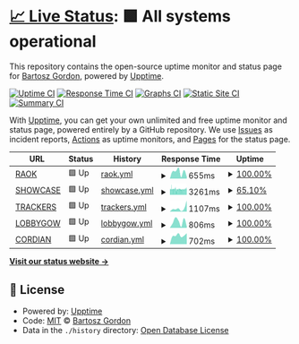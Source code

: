 # [📈 Live Status](https://bgord.github.io/statuses): <!--live status--> **🟩 All systems operational**

This repository contains the open-source uptime monitor and status page for [Bartosz Gordon](bartoszgordon.com), powered by [Upptime](https://github.com/upptime/upptime).

[![Uptime CI](https://github.com/bgord/statuses/workflows/Uptime%20CI/badge.svg)](https://github.com/bgord/statuses/actions?query=workflow%3A%22Uptime+CI%22)
[![Response Time CI](https://github.com/bgord/statuses/workflows/Response%20Time%20CI/badge.svg)](https://github.com/bgord/statuses/actions?query=workflow%3A%22Response+Time+CI%22)
[![Graphs CI](https://github.com/bgord/statuses/workflows/Graphs%20CI/badge.svg)](https://github.com/bgord/statuses/actions?query=workflow%3A%22Graphs+CI%22)
[![Static Site CI](https://github.com/bgord/statuses/workflows/Static%20Site%20CI/badge.svg)](https://github.com/bgord/statuses/actions?query=workflow%3A%22Static+Site+CI%22)
[![Summary CI](https://github.com/bgord/statuses/workflows/Summary%20CI/badge.svg)](https://github.com/bgord/statuses/actions?query=workflow%3A%22Summary+CI%22)

With [Upptime](https://upptime.js.org), you can get your own unlimited and free uptime monitor and status page, powered entirely by a GitHub repository. We use [Issues](https://github.com/bgord/statuses/issues) as incident reports, [Actions](https://github.com/bgord/statuses/actions) as uptime monitors, and [Pages](https://bgord.github.io/statuses) for the status page.

<!--start: status pages-->
<!-- This summary is generated by Upptime (https://github.com/upptime/upptime) -->
<!-- Do not edit this manually, your changes will be overwritten -->
<!-- prettier-ignore -->
| URL | Status | History | Response Time | Uptime |
| --- | ------ | ------- | ------------- | ------ |
| <img alt="" src="https://icons.duckduckgo.com/ip3/raok.bgord.me.ico" height="13"> [RAOK](https://raok.bgord.me/healthcheck) | 🟩 Up | [raok.yml](https://github.com/bgord/statuses/commits/HEAD/history/raok.yml) | <details><summary><img alt="Response time graph" src="./graphs/raok/response-time-week.png" height="20"> 655ms</summary><br><a href="https://bgord.github.io/statuses/history/raok"><img alt="Response time 2239" src="https://img.shields.io/endpoint?url=https%3A%2F%2Fraw.githubusercontent.com%2Fbgord%2Fstatuses%2FHEAD%2Fapi%2Fraok%2Fresponse-time.json"></a><br><a href="https://bgord.github.io/statuses/history/raok"><img alt="24-hour response time 178" src="https://img.shields.io/endpoint?url=https%3A%2F%2Fraw.githubusercontent.com%2Fbgord%2Fstatuses%2FHEAD%2Fapi%2Fraok%2Fresponse-time-day.json"></a><br><a href="https://bgord.github.io/statuses/history/raok"><img alt="7-day response time 655" src="https://img.shields.io/endpoint?url=https%3A%2F%2Fraw.githubusercontent.com%2Fbgord%2Fstatuses%2FHEAD%2Fapi%2Fraok%2Fresponse-time-week.json"></a><br><a href="https://bgord.github.io/statuses/history/raok"><img alt="30-day response time 2096" src="https://img.shields.io/endpoint?url=https%3A%2F%2Fraw.githubusercontent.com%2Fbgord%2Fstatuses%2FHEAD%2Fapi%2Fraok%2Fresponse-time-month.json"></a><br><a href="https://bgord.github.io/statuses/history/raok"><img alt="1-year response time 2239" src="https://img.shields.io/endpoint?url=https%3A%2F%2Fraw.githubusercontent.com%2Fbgord%2Fstatuses%2FHEAD%2Fapi%2Fraok%2Fresponse-time-year.json"></a></details> | <details><summary><a href="https://bgord.github.io/statuses/history/raok">100.00%</a></summary><a href="https://bgord.github.io/statuses/history/raok"><img alt="All-time uptime 99.09%" src="https://img.shields.io/endpoint?url=https%3A%2F%2Fraw.githubusercontent.com%2Fbgord%2Fstatuses%2FHEAD%2Fapi%2Fraok%2Fuptime.json"></a><br><a href="https://bgord.github.io/statuses/history/raok"><img alt="24-hour uptime 100.00%" src="https://img.shields.io/endpoint?url=https%3A%2F%2Fraw.githubusercontent.com%2Fbgord%2Fstatuses%2FHEAD%2Fapi%2Fraok%2Fuptime-day.json"></a><br><a href="https://bgord.github.io/statuses/history/raok"><img alt="7-day uptime 100.00%" src="https://img.shields.io/endpoint?url=https%3A%2F%2Fraw.githubusercontent.com%2Fbgord%2Fstatuses%2FHEAD%2Fapi%2Fraok%2Fuptime-week.json"></a><br><a href="https://bgord.github.io/statuses/history/raok"><img alt="30-day uptime 99.77%" src="https://img.shields.io/endpoint?url=https%3A%2F%2Fraw.githubusercontent.com%2Fbgord%2Fstatuses%2FHEAD%2Fapi%2Fraok%2Fuptime-month.json"></a><br><a href="https://bgord.github.io/statuses/history/raok"><img alt="1-year uptime 99.09%" src="https://img.shields.io/endpoint?url=https%3A%2F%2Fraw.githubusercontent.com%2Fbgord%2Fstatuses%2FHEAD%2Fapi%2Fraok%2Fuptime-year.json"></a></details>
| <img alt="" src="https://icons.duckduckgo.com/ip3/showcase.bgord.me.ico" height="13"> [SHOWCASE](https://showcase.bgord.me/healthcheck) | 🟩 Up | [showcase.yml](https://github.com/bgord/statuses/commits/HEAD/history/showcase.yml) | <details><summary><img alt="Response time graph" src="./graphs/showcase/response-time-week.png" height="20"> 3261ms</summary><br><a href="https://bgord.github.io/statuses/history/showcase"><img alt="Response time 2817" src="https://img.shields.io/endpoint?url=https%3A%2F%2Fraw.githubusercontent.com%2Fbgord%2Fstatuses%2FHEAD%2Fapi%2Fshowcase%2Fresponse-time.json"></a><br><a href="https://bgord.github.io/statuses/history/showcase"><img alt="24-hour response time 3363" src="https://img.shields.io/endpoint?url=https%3A%2F%2Fraw.githubusercontent.com%2Fbgord%2Fstatuses%2FHEAD%2Fapi%2Fshowcase%2Fresponse-time-day.json"></a><br><a href="https://bgord.github.io/statuses/history/showcase"><img alt="7-day response time 3261" src="https://img.shields.io/endpoint?url=https%3A%2F%2Fraw.githubusercontent.com%2Fbgord%2Fstatuses%2FHEAD%2Fapi%2Fshowcase%2Fresponse-time-week.json"></a><br><a href="https://bgord.github.io/statuses/history/showcase"><img alt="30-day response time 3151" src="https://img.shields.io/endpoint?url=https%3A%2F%2Fraw.githubusercontent.com%2Fbgord%2Fstatuses%2FHEAD%2Fapi%2Fshowcase%2Fresponse-time-month.json"></a><br><a href="https://bgord.github.io/statuses/history/showcase"><img alt="1-year response time 2817" src="https://img.shields.io/endpoint?url=https%3A%2F%2Fraw.githubusercontent.com%2Fbgord%2Fstatuses%2FHEAD%2Fapi%2Fshowcase%2Fresponse-time-year.json"></a></details> | <details><summary><a href="https://bgord.github.io/statuses/history/showcase">65.10%</a></summary><a href="https://bgord.github.io/statuses/history/showcase"><img alt="All-time uptime 90.95%" src="https://img.shields.io/endpoint?url=https%3A%2F%2Fraw.githubusercontent.com%2Fbgord%2Fstatuses%2FHEAD%2Fapi%2Fshowcase%2Fuptime.json"></a><br><a href="https://bgord.github.io/statuses/history/showcase"><img alt="24-hour uptime 66.68%" src="https://img.shields.io/endpoint?url=https%3A%2F%2Fraw.githubusercontent.com%2Fbgord%2Fstatuses%2FHEAD%2Fapi%2Fshowcase%2Fuptime-day.json"></a><br><a href="https://bgord.github.io/statuses/history/showcase"><img alt="7-day uptime 65.10%" src="https://img.shields.io/endpoint?url=https%3A%2F%2Fraw.githubusercontent.com%2Fbgord%2Fstatuses%2FHEAD%2Fapi%2Fshowcase%2Fuptime-week.json"></a><br><a href="https://bgord.github.io/statuses/history/showcase"><img alt="30-day uptime 86.39%" src="https://img.shields.io/endpoint?url=https%3A%2F%2Fraw.githubusercontent.com%2Fbgord%2Fstatuses%2FHEAD%2Fapi%2Fshowcase%2Fuptime-month.json"></a><br><a href="https://bgord.github.io/statuses/history/showcase"><img alt="1-year uptime 90.95%" src="https://img.shields.io/endpoint?url=https%3A%2F%2Fraw.githubusercontent.com%2Fbgord%2Fstatuses%2FHEAD%2Fapi%2Fshowcase%2Fuptime-year.json"></a></details>
| <img alt="" src="https://icons.duckduckgo.com/ip3/trackers.bgord.me.ico" height="13"> [TRACKERS](https://trackers.bgord.me/healthcheck) | 🟩 Up | [trackers.yml](https://github.com/bgord/statuses/commits/HEAD/history/trackers.yml) | <details><summary><img alt="Response time graph" src="./graphs/trackers/response-time-week.png" height="20"> 1107ms</summary><br><a href="https://bgord.github.io/statuses/history/trackers"><img alt="Response time 2255" src="https://img.shields.io/endpoint?url=https%3A%2F%2Fraw.githubusercontent.com%2Fbgord%2Fstatuses%2FHEAD%2Fapi%2Ftrackers%2Fresponse-time.json"></a><br><a href="https://bgord.github.io/statuses/history/trackers"><img alt="24-hour response time 3388" src="https://img.shields.io/endpoint?url=https%3A%2F%2Fraw.githubusercontent.com%2Fbgord%2Fstatuses%2FHEAD%2Fapi%2Ftrackers%2Fresponse-time-day.json"></a><br><a href="https://bgord.github.io/statuses/history/trackers"><img alt="7-day response time 1107" src="https://img.shields.io/endpoint?url=https%3A%2F%2Fraw.githubusercontent.com%2Fbgord%2Fstatuses%2FHEAD%2Fapi%2Ftrackers%2Fresponse-time-week.json"></a><br><a href="https://bgord.github.io/statuses/history/trackers"><img alt="30-day response time 1394" src="https://img.shields.io/endpoint?url=https%3A%2F%2Fraw.githubusercontent.com%2Fbgord%2Fstatuses%2FHEAD%2Fapi%2Ftrackers%2Fresponse-time-month.json"></a><br><a href="https://bgord.github.io/statuses/history/trackers"><img alt="1-year response time 2255" src="https://img.shields.io/endpoint?url=https%3A%2F%2Fraw.githubusercontent.com%2Fbgord%2Fstatuses%2FHEAD%2Fapi%2Ftrackers%2Fresponse-time-year.json"></a></details> | <details><summary><a href="https://bgord.github.io/statuses/history/trackers">100.00%</a></summary><a href="https://bgord.github.io/statuses/history/trackers"><img alt="All-time uptime 99.50%" src="https://img.shields.io/endpoint?url=https%3A%2F%2Fraw.githubusercontent.com%2Fbgord%2Fstatuses%2FHEAD%2Fapi%2Ftrackers%2Fuptime.json"></a><br><a href="https://bgord.github.io/statuses/history/trackers"><img alt="24-hour uptime 100.00%" src="https://img.shields.io/endpoint?url=https%3A%2F%2Fraw.githubusercontent.com%2Fbgord%2Fstatuses%2FHEAD%2Fapi%2Ftrackers%2Fuptime-day.json"></a><br><a href="https://bgord.github.io/statuses/history/trackers"><img alt="7-day uptime 100.00%" src="https://img.shields.io/endpoint?url=https%3A%2F%2Fraw.githubusercontent.com%2Fbgord%2Fstatuses%2FHEAD%2Fapi%2Ftrackers%2Fuptime-week.json"></a><br><a href="https://bgord.github.io/statuses/history/trackers"><img alt="30-day uptime 99.81%" src="https://img.shields.io/endpoint?url=https%3A%2F%2Fraw.githubusercontent.com%2Fbgord%2Fstatuses%2FHEAD%2Fapi%2Ftrackers%2Fuptime-month.json"></a><br><a href="https://bgord.github.io/statuses/history/trackers"><img alt="1-year uptime 99.50%" src="https://img.shields.io/endpoint?url=https%3A%2F%2Fraw.githubusercontent.com%2Fbgord%2Fstatuses%2FHEAD%2Fapi%2Ftrackers%2Fuptime-year.json"></a></details>
| <img alt="" src="https://icons.duckduckgo.com/ip3/lobbygow.bgord.me.ico" height="13"> [LOBBYGOW](https://lobbygow.bgord.me/healthcheck) | 🟩 Up | [lobbygow.yml](https://github.com/bgord/statuses/commits/HEAD/history/lobbygow.yml) | <details><summary><img alt="Response time graph" src="./graphs/lobbygow/response-time-week.png" height="20"> 806ms</summary><br><a href="https://bgord.github.io/statuses/history/lobbygow"><img alt="Response time 1022" src="https://img.shields.io/endpoint?url=https%3A%2F%2Fraw.githubusercontent.com%2Fbgord%2Fstatuses%2FHEAD%2Fapi%2Flobbygow%2Fresponse-time.json"></a><br><a href="https://bgord.github.io/statuses/history/lobbygow"><img alt="24-hour response time 177" src="https://img.shields.io/endpoint?url=https%3A%2F%2Fraw.githubusercontent.com%2Fbgord%2Fstatuses%2FHEAD%2Fapi%2Flobbygow%2Fresponse-time-day.json"></a><br><a href="https://bgord.github.io/statuses/history/lobbygow"><img alt="7-day response time 806" src="https://img.shields.io/endpoint?url=https%3A%2F%2Fraw.githubusercontent.com%2Fbgord%2Fstatuses%2FHEAD%2Fapi%2Flobbygow%2Fresponse-time-week.json"></a><br><a href="https://bgord.github.io/statuses/history/lobbygow"><img alt="30-day response time 963" src="https://img.shields.io/endpoint?url=https%3A%2F%2Fraw.githubusercontent.com%2Fbgord%2Fstatuses%2FHEAD%2Fapi%2Flobbygow%2Fresponse-time-month.json"></a><br><a href="https://bgord.github.io/statuses/history/lobbygow"><img alt="1-year response time 1022" src="https://img.shields.io/endpoint?url=https%3A%2F%2Fraw.githubusercontent.com%2Fbgord%2Fstatuses%2FHEAD%2Fapi%2Flobbygow%2Fresponse-time-year.json"></a></details> | <details><summary><a href="https://bgord.github.io/statuses/history/lobbygow">100.00%</a></summary><a href="https://bgord.github.io/statuses/history/lobbygow"><img alt="All-time uptime 99.94%" src="https://img.shields.io/endpoint?url=https%3A%2F%2Fraw.githubusercontent.com%2Fbgord%2Fstatuses%2FHEAD%2Fapi%2Flobbygow%2Fuptime.json"></a><br><a href="https://bgord.github.io/statuses/history/lobbygow"><img alt="24-hour uptime 100.00%" src="https://img.shields.io/endpoint?url=https%3A%2F%2Fraw.githubusercontent.com%2Fbgord%2Fstatuses%2FHEAD%2Fapi%2Flobbygow%2Fuptime-day.json"></a><br><a href="https://bgord.github.io/statuses/history/lobbygow"><img alt="7-day uptime 100.00%" src="https://img.shields.io/endpoint?url=https%3A%2F%2Fraw.githubusercontent.com%2Fbgord%2Fstatuses%2FHEAD%2Fapi%2Flobbygow%2Fuptime-week.json"></a><br><a href="https://bgord.github.io/statuses/history/lobbygow"><img alt="30-day uptime 99.81%" src="https://img.shields.io/endpoint?url=https%3A%2F%2Fraw.githubusercontent.com%2Fbgord%2Fstatuses%2FHEAD%2Fapi%2Flobbygow%2Fuptime-month.json"></a><br><a href="https://bgord.github.io/statuses/history/lobbygow"><img alt="1-year uptime 99.94%" src="https://img.shields.io/endpoint?url=https%3A%2F%2Fraw.githubusercontent.com%2Fbgord%2Fstatuses%2FHEAD%2Fapi%2Flobbygow%2Fuptime-year.json"></a></details>
| <img alt="" src="https://icons.duckduckgo.com/ip3/cordian.bgord.me.ico" height="13"> [CORDIAN](https://cordian.bgord.me) | 🟩 Up | [cordian.yml](https://github.com/bgord/statuses/commits/HEAD/history/cordian.yml) | <details><summary><img alt="Response time graph" src="./graphs/cordian/response-time-week.png" height="20"> 702ms</summary><br><a href="https://bgord.github.io/statuses/history/cordian"><img alt="Response time 735" src="https://img.shields.io/endpoint?url=https%3A%2F%2Fraw.githubusercontent.com%2Fbgord%2Fstatuses%2FHEAD%2Fapi%2Fcordian%2Fresponse-time.json"></a><br><a href="https://bgord.github.io/statuses/history/cordian"><img alt="24-hour response time 862" src="https://img.shields.io/endpoint?url=https%3A%2F%2Fraw.githubusercontent.com%2Fbgord%2Fstatuses%2FHEAD%2Fapi%2Fcordian%2Fresponse-time-day.json"></a><br><a href="https://bgord.github.io/statuses/history/cordian"><img alt="7-day response time 702" src="https://img.shields.io/endpoint?url=https%3A%2F%2Fraw.githubusercontent.com%2Fbgord%2Fstatuses%2FHEAD%2Fapi%2Fcordian%2Fresponse-time-week.json"></a><br><a href="https://bgord.github.io/statuses/history/cordian"><img alt="30-day response time 753" src="https://img.shields.io/endpoint?url=https%3A%2F%2Fraw.githubusercontent.com%2Fbgord%2Fstatuses%2FHEAD%2Fapi%2Fcordian%2Fresponse-time-month.json"></a><br><a href="https://bgord.github.io/statuses/history/cordian"><img alt="1-year response time 735" src="https://img.shields.io/endpoint?url=https%3A%2F%2Fraw.githubusercontent.com%2Fbgord%2Fstatuses%2FHEAD%2Fapi%2Fcordian%2Fresponse-time-year.json"></a></details> | <details><summary><a href="https://bgord.github.io/statuses/history/cordian">100.00%</a></summary><a href="https://bgord.github.io/statuses/history/cordian"><img alt="All-time uptime 99.93%" src="https://img.shields.io/endpoint?url=https%3A%2F%2Fraw.githubusercontent.com%2Fbgord%2Fstatuses%2FHEAD%2Fapi%2Fcordian%2Fuptime.json"></a><br><a href="https://bgord.github.io/statuses/history/cordian"><img alt="24-hour uptime 100.00%" src="https://img.shields.io/endpoint?url=https%3A%2F%2Fraw.githubusercontent.com%2Fbgord%2Fstatuses%2FHEAD%2Fapi%2Fcordian%2Fuptime-day.json"></a><br><a href="https://bgord.github.io/statuses/history/cordian"><img alt="7-day uptime 100.00%" src="https://img.shields.io/endpoint?url=https%3A%2F%2Fraw.githubusercontent.com%2Fbgord%2Fstatuses%2FHEAD%2Fapi%2Fcordian%2Fuptime-week.json"></a><br><a href="https://bgord.github.io/statuses/history/cordian"><img alt="30-day uptime 99.81%" src="https://img.shields.io/endpoint?url=https%3A%2F%2Fraw.githubusercontent.com%2Fbgord%2Fstatuses%2FHEAD%2Fapi%2Fcordian%2Fuptime-month.json"></a><br><a href="https://bgord.github.io/statuses/history/cordian"><img alt="1-year uptime 99.93%" src="https://img.shields.io/endpoint?url=https%3A%2F%2Fraw.githubusercontent.com%2Fbgord%2Fstatuses%2FHEAD%2Fapi%2Fcordian%2Fuptime-year.json"></a></details>

<!--end: status pages-->

[**Visit our status website →**](https://bgord.github.io/statuses)

## 📄 License

- Powered by: [Upptime](https://github.com/upptime/upptime)
- Code: [MIT](./LICENSE) © [Bartosz Gordon](bartoszgordon.com)
- Data in the `./history` directory: [Open Database License](https://opendatacommons.org/licenses/odbl/1-0/)
